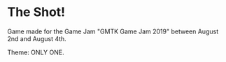 # The Shot!
Game made for the Game Jam "GMTK Game Jam 2019" between August 2nd and August 4th.

Theme: ONLY ONE.
